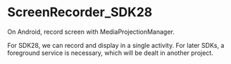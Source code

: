 # ScreenRecorder_SDK28
On Android, record screen with MediaProjectionManager. 

For SDK28, we can record and display in a single activity.
For later SDKs, a foreground service is necessary, which will be dealt in another project.
